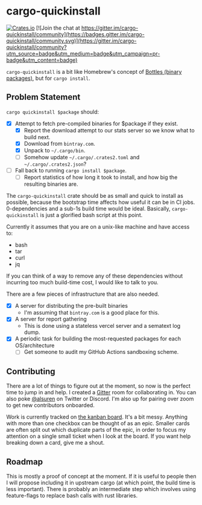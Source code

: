 # cargo-quickinstall

[![Crates.io](https://img.shields.io/crates/v/cargo-quickinstall.svg)](https://crates.io/crates/cargo-quickinstall)
[![Join the chat at https://gitter.im/cargo-quickinstall/community](https://badges.gitter.im/cargo-quickinstall/community.svg)](https://gitter.im/cargo-quickinstall/community?utm_source=badge&utm_medium=badge&utm_campaign=pr-badge&utm_content=badge)

`cargo-quickinstall` is a bit like Homebrew's concept of [Bottles (binary packages)](https://docs.brew.sh/Bottles), but for `cargo install`.

## Problem Statement

`cargo quickinstall $package` should:

- [x] Attempt to fetch pre-compiled binaries for \$package if they exist.
  - [x] Report the download attempt to our stats server so we know what to build next.
  - [x] Download from `bintray.com`.
  - [x] Unpack to `~/.cargo/bin`.
  - [ ] Somehow update `~/.cargo/.crates2.toml` and `~/.cargo/.crates2.json`?
- [ ] Fall back to running `cargo install $package`.
  - [ ] Report statistics of how long it took to install, and how big the resulting binaries are.

The `cargo-quickinstall` crate should be as small and quick to install as possible, because the bootstrap time affects how useful it can be in CI jobs. 0-dependencies and a sub-1s build time would be ideal. Basically, `cargo-quickinstall` is just a glorified bash script at this point.

Currently it assumes that you are on a unix-like machine and have access to:

- bash
- tar
- curl
- jq

If you can think of a way to remove any of these dependencies without incurring too much build-time cost, I would like to talk to you.

There are a few pieces of infrastructure that are also needed.

- [x] A server for distributing the pre-built binaries
  - I'm assuming that `bintray.com` is a good place for this.
- [x] A server for report gathering
  - This is done using a stateless vercel server and a sematext log dump.
- [x] A periodic task for building the most-requested packages for each OS/architecture
  - [ ] Get someone to audit my GitHub Actions sandboxing scheme.

## Contributing

There are a lot of things to figure out at the moment, so now is the perfect time to jump in and help. I created a [Gitter](https://gitter.im/cargo-quickinstall/community) room for collaborating in. You can also poke [@alsuren](https://twitter.com/alsuren) on Twitter or Discord. I'm also up for pairing over zoom to get new contributors onboarded.

Work is currently tracked on [the kanban board](https://github.com/alsuren/cargo-quickinstall/projects/1?fullscreen=true). It's a bit messy. Anything with more than one checkbox can be thought of as an epic. Smaller cards are often split out which duplicate parts of the epic, in order to focus my attention on a single small ticket when I look at the board. If you want help breaking down a card, give me a shout.

## Roadmap

This is mostly a proof of concept at the moment. If it is useful to people then I will propose including it in upstream cargo (at which point, the build time is less important). There is probably an intermediate step which involves using feature-flags to replace bash calls with rust libraries.
